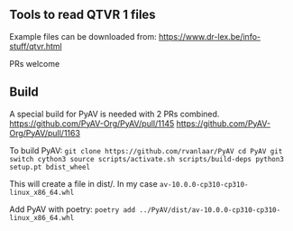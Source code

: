 ## Tools to read QTVR 1 files


Example files can be downloaded from:
https://www.dr-lex.be/info-stuff/qtvr.html

PRs welcome

## Build

A special build for PyAV is needed with 2 PRs combined.
    https://github.com/PyAV-Org/PyAV/pull/1145
    https://github.com/PyAV-Org/PyAV/pull/1163


To build PyAV:
    ```
    git clone https://github.com/rvanlaar/PyAV
    cd PyAV
    git switch cython3
    source scripts/activate.sh
    scripts/build-deps
    python3 setup.pt bdist_wheel
    ```

This will create a file in dist/. In my case `av-10.0.0-cp310-cp310-linux_x86_64.whl`

Add PyAV with poetry:
    ```
    poetry add ../PyAV/dist/av-10.0.0-cp310-cp310-linux_x86_64.whl
    ```
